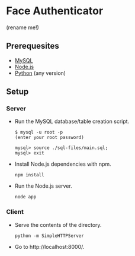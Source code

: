 # Face Authenticator
(rename me!)

## Prerequesites
* [MySQL](https://www.mysql.com/)
* [Node.js](https://nodejs.org/)
* [Python](https://www.python.org/) (any version)

## Setup
### Server
* Run the MySQL database/table creation script.
  
  ```
  $ mysql -u root -p
  (enter your root password)
  
  mysql> source ./sql-files/main.sql;
  mysql> exit
  ```
* Install Node.js dependencies with npm.
  
  ```
  npm install
  ```
* Run the Node.js server.
  
  ```
  node app
  ```
### Client
* Serve the contents of the directory.
  
  ```
  python -m SimpleHTTPServer
  ```
* Go to http://localhost:8000/.
